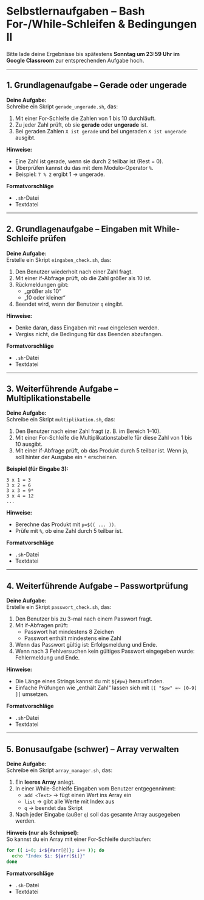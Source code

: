 # Selbstlernaufgaben – Bash For-/While-Schleifen & Bedingungen II

Bitte lade deine Ergebnisse bis spätestens **Sonntag um 23:59 Uhr im Google Classroom** zur entsprechenden Aufgabe hoch.  

---

## 1. Grundlagenaufgabe – Gerade oder ungerade  

**Deine Aufgabe:**  
Schreibe ein Skript `gerade_ungerade.sh`, das:  
1. Mit einer For-Schleife die Zahlen von 1 bis 10 durchläuft.  
2. Zu jeder Zahl prüft, ob sie **gerade** oder **ungerade** ist.  
3. Bei geraden Zahlen `X ist gerade` und bei ungeraden `X ist ungerade` ausgibt.  

**Hinweise:**  
- Eine Zahl ist gerade, wenn sie durch 2 teilbar ist (Rest = 0).  
- Überprüfen kannst du das mit dem Modulo-Operator `%`.  
- Beispiel: `7 % 2` ergibt 1 → ungerade.  

**Formatvorschläge**  
- `.sh`-Datei  
- Textdatei  

---

## 2. Grundlagenaufgabe – Eingaben mit While-Schleife prüfen  

**Deine Aufgabe:**  
Erstelle ein Skript `eingaben_check.sh`, das:  
1. Den Benutzer wiederholt nach einer Zahl fragt.  
2. Mit einer if-Abfrage prüft, ob die Zahl größer als 10 ist.  
3. Rückmeldungen gibt:  
   - „größer als 10“  
   - „10 oder kleiner“  
4. Beendet wird, wenn der Benutzer `q` eingibt.  

**Hinweise:**  
- Denke daran, dass Eingaben mit `read` eingelesen werden.  
- Vergiss nicht, die Bedingung für das Beenden abzufangen.  

**Formatvorschläge**  
- `.sh`-Datei  
- Textdatei  

---

## 3. Weiterführende Aufgabe – Multiplikationstabelle  

**Deine Aufgabe:**  
Schreibe ein Skript `multiplikation.sh`, das:  
1. Den Benutzer nach einer Zahl fragt (z. B. im Bereich 1–10).  
2. Mit einer For-Schleife die Multiplikationstabelle für diese Zahl von 1 bis 10 ausgibt.  
3. Mit einer if-Abfrage prüft, ob das Produkt durch 5 teilbar ist. Wenn ja, soll hinter der Ausgabe ein `*` erscheinen.  

**Beispiel (für Eingabe 3):**  
```
3 x 1 = 3
3 x 2 = 6
3 x 3 = 9*
3 x 4 = 12
...
```  

**Hinweise:**  
- Berechne das Produkt mit `p=$(( ... ))`.  
- Prüfe mit `%`, ob eine Zahl durch 5 teilbar ist.  

**Formatvorschläge**  
- `.sh`-Datei  
- Textdatei  

---

## 4. Weiterführende Aufgabe – Passwortprüfung  

**Deine Aufgabe:**  
Erstelle ein Skript `passwort_check.sh`, das:  
1. Den Benutzer bis zu 3-mal nach einem Passwort fragt.  
2. Mit if-Abfragen prüft:  
   - Passwort hat mindestens 8 Zeichen  
   - Passwort enthält mindestens eine Zahl  
3. Wenn das Passwort gültig ist: Erfolgsmeldung und Ende.  
4. Wenn nach 3 Fehlversuchen kein gültiges Passwort eingegeben wurde: Fehlermeldung und Ende.  

**Hinweise:**  
- Die Länge eines Strings kannst du mit `${#pw}` herausfinden.  
- Einfache Prüfungen wie „enthält Zahl“ lassen sich mit `[[ "$pw" =~ [0-9] ]]` umsetzen.  

**Formatvorschläge**  
- `.sh`-Datei  
- Textdatei  

---

## 5. Bonusaufgabe (schwer) – Array verwalten  

**Deine Aufgabe:**  
Schreibe ein Skript `array_manager.sh`, das:  
1. Ein **leeres Array** anlegt.  
2. In einer While-Schleife Eingaben vom Benutzer entgegennimmt:  
   - `add <Text>` → fügt einen Wert ins Array ein  
   - `list` → gibt alle Werte mit Index aus  
   - `q` → beendet das Skript  
3. Nach jeder Eingabe (außer `q`) soll das gesamte Array ausgegeben werden.  

**Hinweis (nur als Schnipsel):**  
So kannst du ein Array mit einer For-Schleife durchlaufen:  
```bash
for (( i=0; i<${#arr[@]}; i++ )); do
  echo "Index $i: ${arr[$i]}"
done
```  

**Formatvorschläge**  
- `.sh`-Datei  
- Textdatei  

